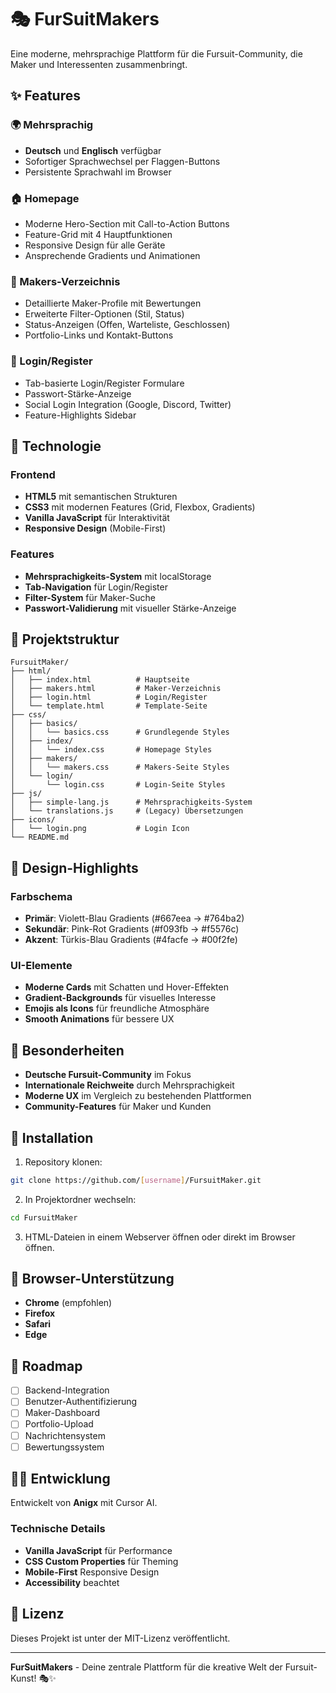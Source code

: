 # 🎭 FurSuitMakers

Eine moderne, mehrsprachige Plattform für die Fursuit-Community, die Maker und Interessenten zusammenbringt.

## ✨ Features

### 🌍 Mehrsprachig
- **Deutsch** und **Englisch** verfügbar
- Sofortiger Sprachwechsel per Flaggen-Buttons
- Persistente Sprachwahl im Browser

### 🏠 Homepage
- Moderne Hero-Section mit Call-to-Action Buttons
- Feature-Grid mit 4 Hauptfunktionen
- Responsive Design für alle Geräte
- Ansprechende Gradients und Animationen

### 🎨 Makers-Verzeichnis
- Detaillierte Maker-Profile mit Bewertungen
- Erweiterte Filter-Optionen (Stil, Status)
- Status-Anzeigen (Offen, Warteliste, Geschlossen)
- Portfolio-Links und Kontakt-Buttons

### 🔐 Login/Register
- Tab-basierte Login/Register Formulare
- Passwort-Stärke-Anzeige
- Social Login Integration (Google, Discord, Twitter)
- Feature-Highlights Sidebar

## 🚀 Technologie

### Frontend
- **HTML5** mit semantischen Strukturen
- **CSS3** mit modernen Features (Grid, Flexbox, Gradients)
- **Vanilla JavaScript** für Interaktivität
- **Responsive Design** (Mobile-First)

### Features
- **Mehrsprachigkeits-System** mit localStorage
- **Tab-Navigation** für Login/Register
- **Filter-System** für Maker-Suche
- **Passwort-Validierung** mit visueller Stärke-Anzeige

## 📁 Projektstruktur

```
FursuitMaker/
├── html/
│   ├── index.html          # Hauptseite
│   ├── makers.html         # Maker-Verzeichnis
│   ├── login.html          # Login/Register
│   └── template.html       # Template-Seite
├── css/
│   ├── basics/
│   │   └── basics.css      # Grundlegende Styles
│   ├── index/
│   │   └── index.css       # Homepage Styles
│   ├── makers/
│   │   └── makers.css      # Makers-Seite Styles
│   └── login/
│       └── login.css       # Login-Seite Styles
├── js/
│   ├── simple-lang.js      # Mehrsprachigkeits-System
│   └── translations.js     # (Legacy) Übersetzungen
├── icons/
│   └── login.png           # Login Icon
└── README.md
```

## 🎨 Design-Highlights

### Farbschema
- **Primär**: Violett-Blau Gradients (#667eea → #764ba2)
- **Sekundär**: Pink-Rot Gradients (#f093fb → #f5576c)
- **Akzent**: Türkis-Blau Gradients (#4facfe → #00f2fe)

### UI-Elemente
- **Moderne Cards** mit Schatten und Hover-Effekten
- **Gradient-Backgrounds** für visuelles Interesse
- **Emojis als Icons** für freundliche Atmosphäre
- **Smooth Animations** für bessere UX

## 🌟 Besonderheiten

- **Deutsche Fursuit-Community** im Fokus
- **Internationale Reichweite** durch Mehrsprachigkeit
- **Moderne UX** im Vergleich zu bestehenden Plattformen
- **Community-Features** für Maker und Kunden

## 🔧 Installation

1. Repository klonen:
```bash
git clone https://github.com/[username]/FursuitMaker.git
```

2. In Projektordner wechseln:
```bash
cd FursuitMaker
```

3. HTML-Dateien in einem Webserver öffnen oder direkt im Browser öffnen.

## 📱 Browser-Unterstützung

- **Chrome** (empfohlen)
- **Firefox**
- **Safari**
- **Edge**

## 🚀 Roadmap

- [ ] Backend-Integration
- [ ] Benutzer-Authentifizierung
- [ ] Maker-Dashboard
- [ ] Portfolio-Upload
- [ ] Nachrichtensystem
- [ ] Bewertungssystem

## 👨‍💻 Entwicklung

Entwickelt von **Anigx** mit Cursor AI.

### Technische Details
- **Vanilla JavaScript** für Performance
- **CSS Custom Properties** für Theming
- **Mobile-First** Responsive Design
- **Accessibility** beachtet

## 📄 Lizenz

Dieses Projekt ist unter der MIT-Lizenz veröffentlicht.

---

**FurSuitMakers** - Deine zentrale Plattform für die kreative Welt der Fursuit-Kunst! 🎭✨
